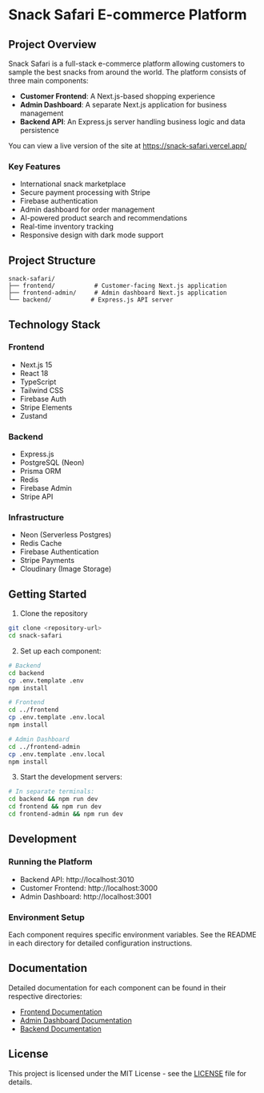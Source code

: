 # Snack Safari E-commerce Platform

## Project Overview

Snack Safari is a full-stack e-commerce platform allowing customers to sample the best snacks from around the world. The platform consists of three main components:

- **Customer Frontend**: A Next.js-based shopping experience
- **Admin Dashboard**: A separate Next.js application for business management
- **Backend API**: An Express.js server handling business logic and data persistence

You can view a live version of the site at https://snack-safari.vercel.app/

### Key Features

- International snack marketplace
- Secure payment processing with Stripe
- Firebase authentication
- Admin dashboard for order management
- AI-powered product search and recommendations
- Real-time inventory tracking
- Responsive design with dark mode support

## Project Structure

```
snack-safari/
├── frontend/           # Customer-facing Next.js application
├── frontend-admin/     # Admin dashboard Next.js application
└── backend/           # Express.js API server
```

## Technology Stack

### Frontend

- Next.js 15
- React 18
- TypeScript
- Tailwind CSS
- Firebase Auth
- Stripe Elements
- Zustand

### Backend

- Express.js
- PostgreSQL (Neon)
- Prisma ORM
- Redis
- Firebase Admin
- Stripe API

### Infrastructure

- Neon (Serverless Postgres)
- Redis Cache
- Firebase Authentication
- Stripe Payments
- Cloudinary (Image Storage)

## Getting Started

1. Clone the repository

```bash
git clone <repository-url>
cd snack-safari
```

2. Set up each component:

```bash
# Backend
cd backend
cp .env.template .env
npm install

# Frontend
cd ../frontend
cp .env.template .env.local
npm install

# Admin Dashboard
cd ../frontend-admin
cp .env.template .env.local
npm install
```

3. Start the development servers:

```bash
# In separate terminals:
cd backend && npm run dev
cd frontend && npm run dev
cd frontend-admin && npm run dev
```

## Development

### Running the Platform

- Backend API: http://localhost:3010
- Customer Frontend: http://localhost:3000
- Admin Dashboard: http://localhost:3001

### Environment Setup

Each component requires specific environment variables. See the README in each directory for detailed configuration instructions.

## Documentation

Detailed documentation for each component can be found in their respective directories:

- [Frontend Documentation](./frontend/README.md)
- [Admin Dashboard Documentation](./frontend-admin/README.md)
- [Backend Documentation](./backend/README.md)

## License

This project is licensed under the MIT License - see the [LICENSE](LICENSE) file for details.
